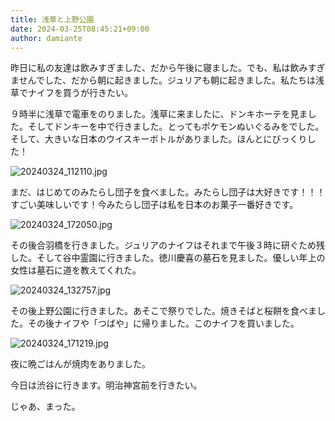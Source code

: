 ```yaml
---
title: 浅草と上野公園
date: 2024-03-25T08:45:21+09:00
author: damiante
---
```

昨日に私の友達は飲みすぎました、だから午後に寝ました。でも、私は飲みすぎませんでした、だから朝に起きました。ジュリアも朝に起きました。私たちは浅草でナイフを買うが行きたい。

９時半に浅草で電車をのりました。浅草に来ましたに、ドンキホーテを見ました。そしてドンキーを中で行きました。とってもポケモンぬいぐるみをでした。そして、大きいな日本のウイスキーボトルがありました。ほんとにびっくりした！

![20240324_112110.jpg](https://github.com/devhou-se/www-jp/assets/12438044/e96847a6-e58a-4646-9625-d0a7188aa4df)

まだ、はじめてのみたらし団子を食べました。みたらし団子は大好きです！！！すごい美味しいです！今みたらし団子は私を日本のお菓子一番好きです。

![20240324_172050.jpg](https://github.com/devhou-se/www-jp/assets/12438044/6926f070-1e8c-4e9c-b818-996153a6daaf)



その後合羽橋を行きました。ジュリアのナイフはそれまで午後３時に研ぐため残した。そして谷中霊園に行きました。徳川慶喜の墓石を見ました。優しい年上の女性は墓石に道を教えてくれた。

![20240324_132757.jpg](https://github.com/devhou-se/www-jp/assets/12438044/0c1b7274-33c7-4615-ac3b-e98d46f4ca95)

その後上野公園に行きました。あそこで祭りでした。焼きそばと桜餅を食べました。その後ナイフや「つばや」に帰りました。このナイフを買いました。

![20240324_171219.jpg](https://github.com/devhou-se/www-jp/assets/12438044/56f5095b-5caa-4bd0-932c-bd579e2129db)

夜に晩ごはんが焼肉をありました。

今日は渋谷に行きます。明治神宮前を行きたい。

じゃあ、まった。